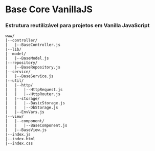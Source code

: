 # Base Core VanillaJS
### Estrutura reutilizável para projetos em Vanilla JavaScript

```
www/
|--controller/
|   |--BaseController.js
|--lib/
|--model/
|   |--BaseModel.js
|--repository/
|   |--BaseRepository.js
|--service/
|   |--BaseService.js
|--util/
|   |--http/
|   |   |--HttpRequest.js
|   |   |--HttpRouter.js
|   |--storage/
|   |   |--BasicStorage.js
|   |   |--DbStorage.js
|   |--EnvVars.js
|--view/
|   |--component/
|   |   |--BaseComponent.js
|   |--BaseView.js
|--index.js
|--index.html
|--index.css
```